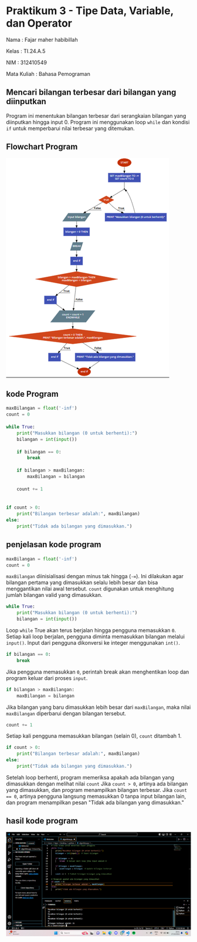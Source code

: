 # Praktikum 3 - Tipe Data, Variable, dan Operator

Nama : Fajar maher habibillah

Kelas : TI.24.A.5

NIM : 312410549

Mata Kuliah : Bahasa Pemograman


## Mencari bilangan terbesar dari bilangan yang diinputkan
Program ini menentukan bilangan terbesar dari serangkaian bilangan yang diinputkan hingga input 0. Program ini menggunakan loop `while` dan kondisi `if` untuk memperbarui nilai terbesar yang ditemukan.

## Flowchart Program
![Foto](https://github.com/FajarMhr24/flochart/blob/bed00e29a4955786613abc593559239314794c8d/fc.2%2C3.png)

## kode Program
```python
maxBilangan = float('-inf')  
count = 0

while True:
    print("Masukkan bilangan (0 untuk berhenti):")
    bilangan = int(input())  

    if bilangan == 0:
        break  

    if bilangan > maxBilangan:
        maxBilangan = bilangan  

    count += 1 


if count > 0:
    print("Bilangan terbesar adalah:", maxBilangan)
else:
    print("Tidak ada bilangan yang dimasukkan.")

```
## penjelasan kode program

```python
maxBilangan = float('-inf')  
count = 0
```
`maxBilangan` diinisialisasi dengan minus tak hingga (`-∞`). Ini dilakukan agar bilangan pertama yang dimasukkan selalu lebih besar dan bisa menggantikan nilai awal tersebut.
`count` digunakan untuk menghitung jumlah bilangan valid yang dimasukkan.

```python
while True:
    print("Masukkan bilangan (0 untuk berhenti):")
    bilangan = int(input())  
```
Loop `while` True akan terus berjalan hingga pengguna memasukkan `0`.
Setiap kali loop berjalan, pengguna diminta memasukkan bilangan melalui `input()`.
Input dari pengguna dikonversi ke integer menggunakan `int()`.

```python
if bilangan == 0:
    break  
```
Jika pengguna memasukkan `0`, perintah break akan menghentikan loop dan program keluar dari proses `input`.

```python
if bilangan > maxBilangan:
    maxBilangan = bilangan  
```
Jika bilangan yang baru dimasukkan lebih besar dari `maxBilangan`, maka nilai `maxBilangan` diperbarui dengan bilangan tersebut.

```python
count += 1  
```
Setiap kali pengguna memasukkan bilangan (selain 0), `count` ditambah 1.

```python
if count > 0:
    print("Bilangan terbesar adalah:", maxBilangan)
else:
    print("Tidak ada bilangan yang dimasukkan.")
```
Setelah loop berhenti, program memeriksa apakah ada bilangan yang dimasukkan dengan melihat nilai `count`
   Jika `count > 0`, artinya ada bilangan yang dimasukkan, dan program menampilkan bilangan terbesar.
   Jika `count == 0`, artinya pengguna langsung memasukkan 0 tanpa input bilangan lain, dan program menampilkan pesan "Tidak ada bilangan yang dimasukkan."

## hasil kode program
![foto](https://github.com/FajarMhr24/foto/blob/401b430c11f856b56ceaf2f1edd39c6405c377f2/Screenshot%202024-10-17%20204153.png)
